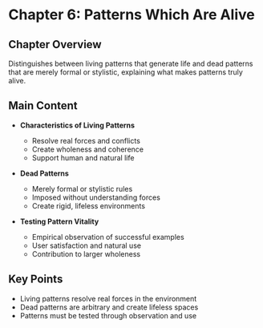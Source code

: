 # Chapter 6: Patterns Which Are Alive

## Chapter Overview
Distinguishes between living patterns that generate life and dead patterns that are merely formal or stylistic, explaining what makes patterns truly alive.

## Main Content
- **Characteristics of Living Patterns**
  - Resolve real forces and conflicts
  - Create wholeness and coherence
  - Support human and natural life

- **Dead Patterns**
  - Merely formal or stylistic rules
  - Imposed without understanding forces
  - Create rigid, lifeless environments

- **Testing Pattern Vitality**
  - Empirical observation of successful examples
  - User satisfaction and natural use
  - Contribution to larger wholeness

## Key Points
- Living patterns resolve real forces in the environment
- Dead patterns are arbitrary and create lifeless spaces
- Patterns must be tested through observation and use